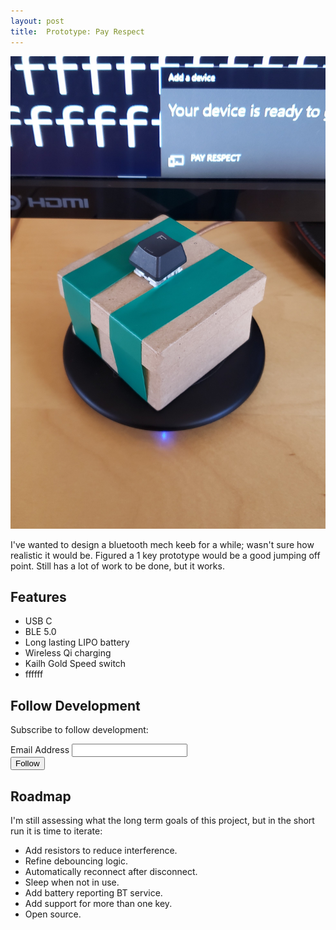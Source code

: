 ```yaml
---
layout: post
title:  Prototype: Pay Respect
---
```


<div class="header-image-container"><img src="/images/tty_respect.jpg" /></div>

I've wanted to design a bluetooth mech keeb for a while; wasn't sure how realistic it would be. Figured a 1 key prototype would be a good jumping off point. Still has a lot of work to be done, but it works.

## Features

- USB C
- BLE 5.0
- Long lasting LIPO battery
- Wireless Qi charging
- Kailh Gold Speed switch
- ffffff

## Follow Development

Subscribe to follow development: 

<div id="mc_embed_signup">
<form action="https://madtitanstudios.us5.list-manage.com/subscribe/post?u=472811eb997f37635c3df5cea&amp;id=90a2045a4f" method="post" id="mc-embedded-subscribe-form" name="mc-embedded-subscribe-form" class="validate" target="_blank" novalidate>
    <div id="mc_embed_signup_scroll">
<div class="mc-field-group">
	<label for="mce-EMAIL">Email Address </label>
	<input type="email" value="" name="EMAIL" class="required email" id="mce-EMAIL">
</div>
	<div id="mce-responses" class="clear">
		<div class="response" id="mce-error-response" style="display:none"></div>
		<div class="response" id="mce-success-response" style="display:none"></div>
	</div>    <!-- real people should not fill this in and expect good things - do not remove this or risk form bot signups-->
    <div style="position: absolute; left: -5000px;" aria-hidden="true"><input type="text" name="b_472811eb997f37635c3df5cea_90a2045a4f" tabindex="-1" value=""></div>
    <div class="clear"><input type="submit" value="Follow" name="subscribe" id="mc-embedded-subscribe" class="btn-subscribe"></div>
    </div>
</form>
</div>


## Roadmap

I'm still assessing what the long term goals of this project, but in the short run it is time to iterate:

- Add resistors to reduce interference.
- Refine debouncing logic.
- Automatically reconnect after disconnect.
- Sleep when not in use.
- Add battery reporting BT service. 
- Add support for more than one key.
- Open source.
